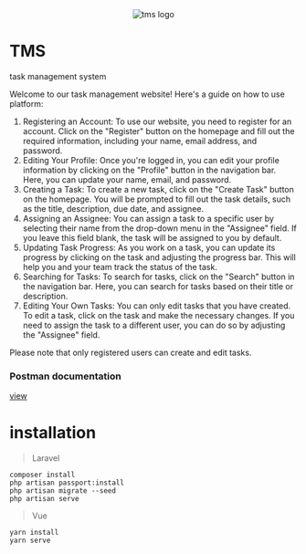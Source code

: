 <div align="center">
  <img src="https://files.catbox.moe/1mpmh4.jpg" alt="tms logo">
</div>


# TMS
task management system


Welcome to our task management website! Here's a guide on how to use platform:
<ol>
<li>
Registering an Account:
To use our website, you need to register for an account. Click on the "Register" button on the homepage and fill out the required information, including your name, email address, and password.
</li>
<li>
Editing Your Profile:
Once you're logged in, you can edit your profile information by clicking on the "Profile" button in the navigation bar. Here, you can update your name, email, and password.
</li>
<li>
Creating a Task:
To create a new task, click on the "Create Task" button on the homepage. You will be prompted to fill out the task details, such as the title, description, due date, and assignee.
</li>
<li>
Assigning an Assignee:
You can assign a task to a specific user by selecting their name from the drop-down menu in the "Assignee" field. If you leave this field blank, the task will be assigned to you by default.
</li>
<li>
Updating Task Progress:
As you work on a task, you can update its progress by clicking on the task and adjusting the progress bar. This will help you and your team track the status of the task.
</li>
<li>
Searching for Tasks:
To search for tasks, click on the "Search" button in the navigation bar. Here, you can search for tasks based on their title or description.
</li>
<li>
Editing Your Own Tasks:
You can only edit tasks that you have created. To edit a task, click on the task and make the necessary changes. If you need to assign the task to a different user, you can do so by adjusting the "Assignee" field.
</li>
</ol>
Please note that only registered users can create and edit tasks.


### Postman documentation  
[view](https://documenter.getpostman.com/view/12599375/2s93CKQErt/)

# installation

> Laravel
```
composer install
php artisan passport:install
php artisan migrate --seed
php artisan serve
```

> Vue
```
yarn install
yarn serve
```
